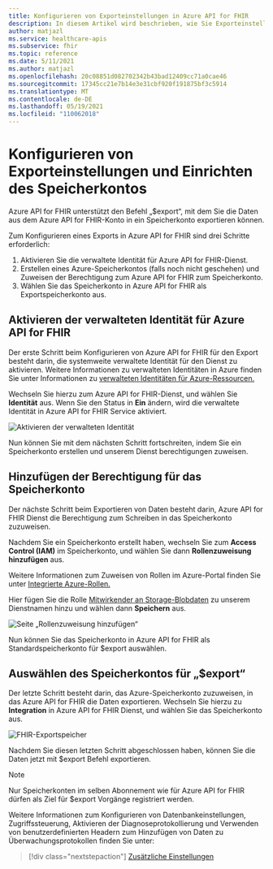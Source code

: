 ```yaml
---
title: Konfigurieren von Exporteinstellungen in Azure API for FHIR
description: In diesem Artikel wird beschrieben, wie Sie Exporteinstellungen in Azure API for FHIR konfigurieren.
author: matjazl
ms.service: healthcare-apis
ms.subservice: fhir
ms.topic: reference
ms.date: 5/11/2021
ms.author: matjazl
ms.openlocfilehash: 20c08851d082702342b43bad12409cc71a0cae46
ms.sourcegitcommit: 17345cc21e7b14e3e31cbf920f191875bf3c5914
ms.translationtype: MT
ms.contentlocale: de-DE
ms.lasthandoff: 05/19/2021
ms.locfileid: "110062018"
---
```

# <a name="configure-export-setting-and-set-up-the-storage-account"></a>Konfigurieren von Exporteinstellungen und Einrichten des Speicherkontos

Azure API for FHIR unterstützt den Befehl „$export“, mit dem Sie die Daten aus dem Azure API for FHIR-Konto in ein Speicherkonto exportieren können.

Zum Konfigurieren eines Exports in Azure API for FHIR sind drei Schritte erforderlich:

1. Aktivieren Sie die verwaltete Identität für Azure API for FHIR-Dienst.
2. Erstellen eines Azure-Speicherkontos (falls noch nicht geschehen) und Zuweisen der Berechtigung zum Azure API for FHIR zum Speicherkonto.
3. Wählen Sie das Speicherkonto in Azure API for FHIR als Exportspeicherkonto aus.

## <a name="enabling-managed-identity-on-azure-api-for-fhir"></a>Aktivieren der verwalteten Identität für Azure API for FHIR

Der erste Schritt beim Konfigurieren von Azure API for FHIR für den Export besteht darin, die systemweite verwaltete Identität für den Dienst zu aktivieren. Weitere Informationen zu verwalteten Identitäten in Azure finden Sie unter Informationen zu [verwalteten Identitäten für Azure-Ressourcen.](../../active-directory/managed-identities-azure-resources/overview.md)

Wechseln Sie hierzu zum Azure API for FHIR-Dienst, und wählen Sie **Identität** aus. Wenn Sie den Status in **Ein** ändern, wird die verwaltete Identität in Azure API for FHIR Service aktiviert.

![Aktivieren der verwalteten Identität](media/export-data/fhir-mi-enabled.png)

Nun können Sie mit dem nächsten Schritt fortschreiten, indem Sie ein Speicherkonto erstellen und unserem Dienst berechtigungen zuweisen.

## <a name="adding-permission-to-storage-account"></a>Hinzufügen der Berechtigung für das Speicherkonto

Der nächste Schritt beim Exportieren von Daten besteht darin, Azure API for FHIR Dienst die Berechtigung zum Schreiben in das Speicherkonto zuzuweisen.

Nachdem Sie ein Speicherkonto erstellt haben, wechseln Sie zum **Access Control (IAM)** im Speicherkonto, und wählen Sie dann **Rollenzuweisung hinzufügen** aus. 

Weitere Informationen zum Zuweisen von Rollen im Azure-Portal finden Sie unter [Integrierte Azure-Rollen.](../../role-based-access-control/role-assignments-portal.md)

Hier fügen Sie die Rolle [Mitwirkender an Storage-Blobdaten](https://docs.microsoft.com/azure/role-based-access-control/built-in-roles#storage-blob-data-contributor) zu unserem Dienstnamen hinzu und wählen dann **Speichern** aus.

![Seite „Rollenzuweisung hinzufügen“](../../../includes/role-based-access-control/media/add-role-assignment-page.png)

Nun können Sie das Speicherkonto in Azure API for FHIR als Standardspeicherkonto für $export auswählen.

## <a name="selecting-the-storage-account-for-export"></a>Auswählen des Speicherkontos für „$export“

Der letzte Schritt besteht darin, das Azure-Speicherkonto zuzuweisen, in das Azure API for FHIR die Daten exportieren. Wechseln Sie hierzu zu **Integration** in Azure API for FHIR Dienst, und wählen Sie das Speicherkonto aus.

![FHIR-Exportspeicher](media/export-data/fhir-export-storage.png)

Nachdem Sie diesen letzten Schritt abgeschlossen haben, können Sie die Daten jetzt mit $export Befehl exportieren.

> [!Note]
> Nur Speicherkonten im selben Abonnement wie für Azure API for FHIR dürfen als Ziel für $export Vorgänge registriert werden.

Weitere Informationen zum Konfigurieren von Datenbankeinstellungen, Zugriffssteuerung, Aktivieren der Diagnoseprotokollierung und Verwenden von benutzerdefinierten Headern zum Hinzufügen von Daten zu Überwachungsprotokollen finden Sie unter:

>[!div class="nextstepaction"]
>[Zusätzliche Einstellungen](azure-api-for-fhir-additional-settings.md)
